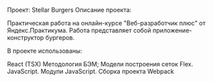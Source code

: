 Проект: Stellar Burgers
Описание проекта:

Практическая работа на онлайн-курсе "Веб-разработчик плюс" от Яндекс.Практикума. Работа представляет собой приложение-конструктор бургеров.

В проекте использованы:

React (TSX)
Методология БЭМ;
Модели построения сеток Flex.
JavaScript.
Модули JavaScript.
Сборка проекта Webpack